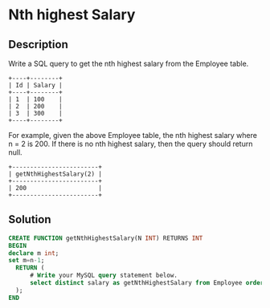 # Nth highest Salary
## Description
Write a SQL query to get the nth highest salary from the Employee table.
```
+----+--------+
| Id | Salary |
+----+--------+
| 1  | 100    |
| 2  | 200    |
| 3  | 300    |
+----+--------+
```
For example, given the above Employee table, the nth highest salary where n = 2 is 200. If there is no nth highest salary, then the query should return null.
```
+------------------------+
| getNthHighestSalary(2) |
+------------------------+
| 200                    |
+------------------------+
```
## Solution
```sql
CREATE FUNCTION getNthHighestSalary(N INT) RETURNS INT
BEGIN
declare m int;
set m=n-1;
  RETURN (
      # Write your MySQL query statement below.
      select distinct salary as getNthHighestSalary from Employee order by salary desc limit m,1
  );
END
```
